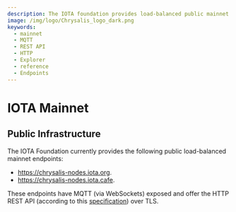 ```yaml
---
description: The IOTA foundation provides load-balanced public mainnet endpoints where MQTT and the HTTP REST API are enabled.
image: /img/logo/Chrysalis_logo_dark.png
keywords:
  - mainnet
  - MQTT
  - REST API
  - HTTP
  - Explorer
  - reference
  - Endpoints
---
```


# IOTA Mainnet

## Public Infrastructure

The IOTA Foundation currently provides the following public load-balanced mainnet endpoints:

- https://chrysalis-nodes.iota.org.
- https://chrysalis-nodes.iota.cafe.

These endpoints have MQTT (via WebSockets) exposed and offer the HTTP REST API (according to this [specification](nodes/rest-api/iota-rest-api.info.mdx))
over TLS.
